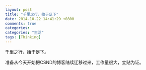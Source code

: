 ```yaml
---
layout: post
title: "千里之行，始于足下"
date: 2014-10-22 14:41:29 +0800
comments: true
categories: 
categories: "生活"
tags: [Thinking]
---
```

千里之行，始于足下。

准备从今天开始把CSND的博客陆续迁移过来，工作量很大，立贴为证。
